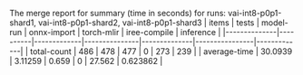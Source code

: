 The merge report for summary (time in seconds) for runs: vai-int8-p0p1-shard1, vai-int8-p0p1-shard2, vai-int8-p0p1-shard3
| items        |    tests |   model-run |   onnx-import |   torch-mlir |   iree-compile |   inference |
|--------------|----------|-------------|---------------|--------------|----------------|-------------|
| total-count  | 486      |   478       |       477     |            0 |        273     |  239        |
| average-time |  30.0939 |     3.11259 |         0.659 |            0 |         27.562 |    0.623862 |
